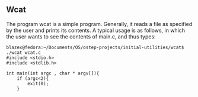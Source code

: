 ## Wcat
The program wcat is a simple program. Generally, it reads a file as specified by the user and prints its contents. 
A typical usage is as follows, in which the user wants to see the contents of main.c, and thus types:
```
blazex@fedora:~/Documents/OS/ostep-projects/initial-utilities/wcat$ ./wcat wcat.c
#include <stdio.h>
#include <stdlib.h>

int main(int argc , char * argv[]){
    if (argc<2){
        exit(0);
    }

```
